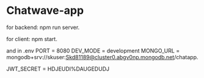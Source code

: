 # Chatwave-app

for backend: npm run server.

for client: npm start.

and in .env
PORT = 8080
DEV_MODE = development
MONGO_URL = mongodb+srv://skuser:Skd81189@cluster0.abgv0np.mongodb.net/chatapp.

JWT_SECRET = HDJEUDI%DAUGEDUDJ

